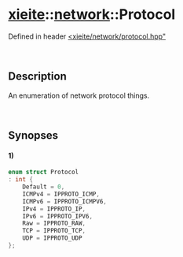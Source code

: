 # [xieite](../../xieite.md)\:\:[network](../../network.md)\:\:Protocol
Defined in header [<xieite/network/protocol.hpp"](../../../include/xieite/network/protocol.hpp)

&nbsp;

## Description
An enumeration of network protocol things.

&nbsp;

## Synopses
#### 1)
```cpp
enum struct Protocol
: int {
    Default = 0,
    ICMPv4 = IPPROTO_ICMP,
    ICMPv6 = IPPROTO_ICMPV6,
    IPv4 = IPPROTO_IP,
    IPv6 = IPPROTO_IPV6,
    Raw = IPPROTO_RAW,
    TCP = IPPROTO_TCP,
    UDP = IPPROTO_UDP
};
```
